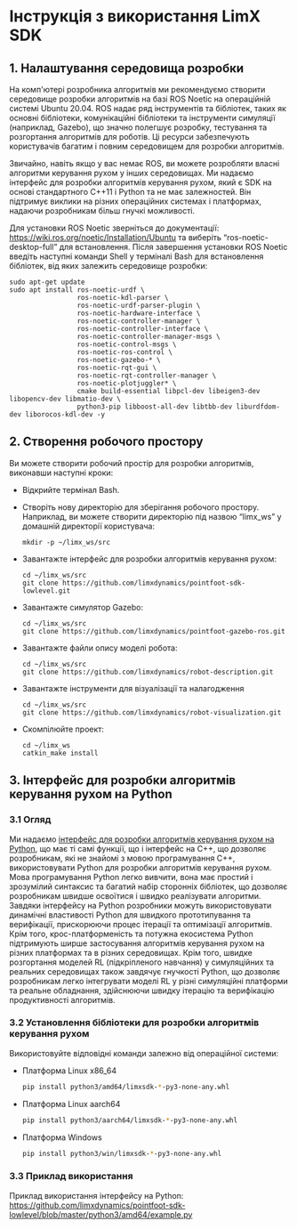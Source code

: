 # Інструкція з використання LimX SDK

## 1. Налаштування середовища розробки

На комп'ютері розробника алгоритмів ми рекомендуємо створити середовище розробки алгоритмів на базі ROS Noetic на операційній системі Ubuntu 20.04. ROS надає ряд інструментів та бібліотек, таких як основні бібліотеки, комунікаційні бібліотеки та інструменти симуляції (наприклад, Gazebo), що значно полегшує розробку, тестування та розгортання алгоритмів для роботів. Ці ресурси забезпечують користувачів багатим і повним середовищем для розробки алгоритмів.

Звичайно, навіть якщо у вас немає ROS, ви можете розробляти власні алгоритми керування рухом у інших середовищах. Ми надаємо інтерфейс для розробки алгоритмів керування рухом, який є SDK на основі стандартного C++11 і Python та не має залежностей. Він підтримує виклики на різних операційних системах і платформах, надаючи розробникам більш гнучкі можливості.

Для установки ROS Noetic зверніться до документації: https://wiki.ros.org/noetic/Installation/Ubuntu та виберіть “ros-noetic-desktop-full” для встановлення. Після завершення установки ROS Noetic введіть наступні команди Shell у терміналі Bash для встановлення бібліотек, від яких залежить середовище розробки:

```
sudo apt-get update
sudo apt install ros-noetic-urdf \
                 ros-noetic-kdl-parser \
                 ros-noetic-urdf-parser-plugin \
                 ros-noetic-hardware-interface \
                 ros-noetic-controller-manager \
                 ros-noetic-controller-interface \
                 ros-noetic-controller-manager-msgs \
                 ros-noetic-control-msgs \
                 ros-noetic-ros-control \
                 ros-noetic-gazebo-* \
                 ros-noetic-rqt-gui \
                 ros-noetic-rqt-controller-manager \
                 ros-noetic-plotjuggler* \
                 cmake build-essential libpcl-dev libeigen3-dev libopencv-dev libmatio-dev \
                 python3-pip libboost-all-dev libtbb-dev liburdfdom-dev liborocos-kdl-dev -y
```

## 2. Створення робочого простору

Ви можете створити робочий простір для розробки алгоритмів, виконавши наступні кроки:

- Відкрийте термінал Bash.

- Створіть нову директорію для зберігання робочого простору. Наприклад, ви можете створити директорію під назвою “limx_ws” у домашній директорії користувача:

  ```
  mkdir -p ~/limx_ws/src
  ```

- Завантажте інтерфейс для розробки алгоритмів керування рухом:

  ```
  cd ~/limx_ws/src
  git clone https://github.com/limxdynamics/pointfoot-sdk-lowlevel.git
  ```

- Завантажте симулятор Gazebo:

  ```
  cd ~/limx_ws/src
  git clone https://github.com/limxdynamics/pointfoot-gazebo-ros.git
  ```

- Завантажте файли опису моделі робота:

  ```
  cd ~/limx_ws/src
  git clone https://github.com/limxdynamics/robot-description.git
  ```

- Завантажте інструменти для візуалізації та налагодження

  ```
  cd ~/limx_ws/src
  git clone https://github.com/limxdynamics/robot-visualization.git
  ```

- Скомпілюйте проект:

  ```
  cd ~/limx_ws
  catkin_make install
  ```


## 3. Інтерфейс для розробки алгоритмів керування рухом на Python

### 3.1 Огляд

Ми надаємо [інтерфейс для розробки алгоритмів керування рухом на Python](https://github.com/limxdynamics/pointfoot-sdk-lowlevel/tree/master/python3), що має ті самі функції, що і інтерфейс на C++, що дозволяє розробникам, які не знайомі з мовою програмування C++, використовувати Python для розробки алгоритмів керування рухом. Мова програмування Python легко вивчити, вона має простий і зрозумілий синтаксис та багатий набір сторонніх бібліотек, що дозволяє розробникам швидше освоїтися і швидко реалізувати алгоритми. Завдяки інтерфейсу на Python розробники можуть використовувати динамічні властивості Python для швидкого прототипування та верифікації, прискорюючи процес ітерації та оптимізації алгоритмів. Крім того, крос-платформеність та потужна екосистема Python підтримують ширше застосування алгоритмів керування рухом на різних платформах та в різних середовищах. Крім того, швидке розгортання моделей RL (підкріпленого навчання) у симуляційних та реальних середовищах також завдячує гнучкості Python, що дозволяє розробникам легко інтегрувати моделі RL у різні симуляційні платформи та реальне обладнання, здійснюючи швидку ітерацію та верифікацію продуктивності алгоритмів.

### 3.2 Установлення бібліотеки для розробки алгоритмів керування рухом

Використовуйте відповідні команди залежно від операційної системи:

- Платформа Linux x86_64

  ```Bash
  pip install python3/amd64/limxsdk-*-py3-none-any.whl
  ```

- Платформа Linux aarch64

  ```Bash
  pip install python3/aarch64/limxsdk-*-py3-none-any.whl
  ```

- Платформа Windows

  ```Bash
  pip install python3/win/limxsdk-*-py3-none-any.whl
  ```

### 3.3 Приклад використання

Приклад використання інтерфейсу на Python: https://github.com/limxdynamics/pointfoot-sdk-lowlevel/blob/master/python3/amd64/example.py
